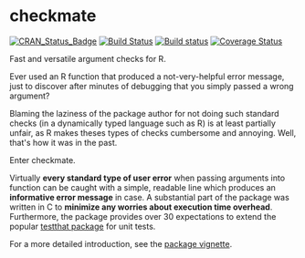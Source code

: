 # checkmate

[![CRAN_Status_Badge](http://www.r-pkg.org/badges/version/checkmate)](http://cran.r-project.org/package=checkmate)
[![Build Status](https://travis-ci.org/mllg/checkmate.svg)](https://travis-ci.org/mllg/checkmate)
[![Build status](https://ci.appveyor.com/api/projects/status/y4ayps61hjd3375o/branch/master?svg=true)](https://ci.appveyor.com/project/mllg/checkmate/branch/master)
[![Coverage Status](https://img.shields.io/coveralls/mllg/checkmate.svg)](https://coveralls.io/r/mllg/checkmate?branch=master)

Fast and versatile argument checks for R.

Ever used an R function that produced a not-very-helpful error message,
just to discover after minutes of debugging that you simply passed a wrong argument?

Blaming the laziness of the package author for not doing such standard checks
(in a dynamically typed language such as R) is at least partially unfair, as R makes theses types of checks
cumbersome and annoying. Well, that's how it was in the past.

Enter checkmate.

Virtually **every standard type of user error** when passing arguments into function can be
caught with a simple, readable line which produces an **informative error message** in case.
A substantial part of the package was written in C to **minimize any worries about execution time overhead**.
Furthermore, the package provides over 30 expectations to extend the popular [testthat package](http://cran.r-project.org/package=testthat) for unit tests.

For a more detailed introduction, see the [package vignette](https://cran.r-project.org/web/packages/checkmate/vignettes/checkmate.html).
